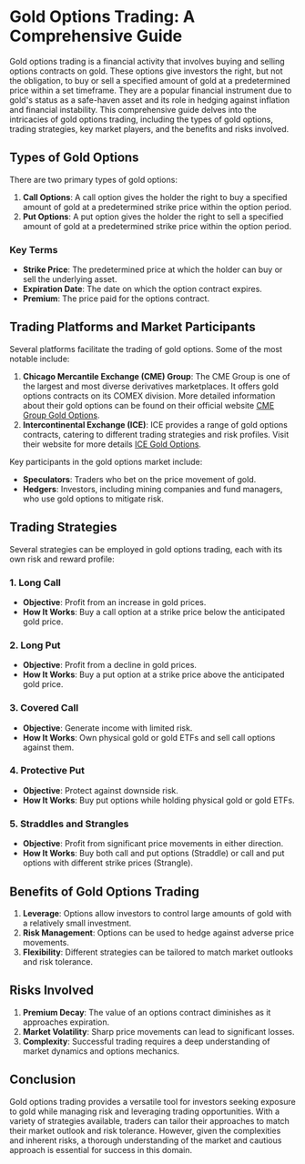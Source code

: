 # Gold Options Trading: A Comprehensive Guide

Gold options trading is a financial activity that involves buying and selling options contracts on gold. These options give investors the right, but not the obligation, to buy or sell a specified amount of gold at a predetermined price within a set timeframe. They are a popular financial instrument due to gold's status as a safe-haven asset and its role in hedging against inflation and financial instability. This comprehensive guide delves into the intricacies of gold options trading, including the types of gold options, trading strategies, key market players, and the benefits and risks involved.

## Types of Gold Options

There are two primary types of gold options:
1. **Call Options**: A call option gives the holder the right to buy a specified amount of gold at a predetermined strike price within the option period.
2. **Put Options**: A put option gives the holder the right to sell a specified amount of gold at a predetermined strike price within the option period.

### Key Terms
- **Strike Price**: The predetermined price at which the holder can buy or sell the underlying asset.
- **Expiration Date**: The date on which the option contract expires.
- **Premium**: The price paid for the options contract.

## Trading Platforms and Market Participants

Several platforms facilitate the trading of gold options. Some of the most notable include:

1. **Chicago Mercantile Exchange (CME) Group**: The CME Group is one of the largest and most diverse derivatives marketplaces. It offers gold options contracts on its COMEX division. More detailed information about their gold options can be found on their official website [CME Group Gold Options](https://www.cmegroup.com/markets/metals/precious/gold.html).
2. **Intercontinental Exchange (ICE)**: ICE provides a range of gold options contracts, catering to different trading strategies and risk profiles. Visit their website for more details [ICE Gold Options](https://www.theice.com/products/).

Key participants in the gold options market include:
- **Speculators**: Traders who bet on the price movement of gold.
- **Hedgers**: Investors, including mining companies and fund managers, who use gold options to mitigate risk.

## Trading Strategies

Several strategies can be employed in gold options trading, each with its own risk and reward profile:

### 1. **Long Call**
- **Objective**: Profit from an increase in gold prices.
- **How It Works**: Buy a call option at a strike price below the anticipated gold price.

### 2. **Long Put**
- **Objective**: Profit from a decline in gold prices.
- **How It Works**: Buy a put option at a strike price above the anticipated gold price.

### 3. **Covered Call**
- **Objective**: Generate income with limited risk.
- **How It Works**: Own physical gold or gold ETFs and sell call options against them.

### 4. **Protective Put**
- **Objective**: Protect against downside risk.
- **How It Works**: Buy put options while holding physical gold or gold ETFs.

### 5. **Straddles and Strangles**
- **Objective**: Profit from significant price movements in either direction.
- **How It Works**: Buy both call and put options (Straddle) or call and put options with different strike prices (Strangle).

## Benefits of Gold Options Trading

1. **Leverage**: Options allow investors to control large amounts of gold with a relatively small investment.
2. **Risk Management**: Options can be used to hedge against adverse price movements.
3. **Flexibility**: Different strategies can be tailored to match market outlooks and risk tolerance.

## Risks Involved

1. **Premium Decay**: The value of an options contract diminishes as it approaches expiration.
2. **Market Volatility**: Sharp price movements can lead to significant losses.
3. **Complexity**: Successful trading requires a deep understanding of market dynamics and options mechanics.

## Conclusion

Gold options trading provides a versatile tool for investors seeking exposure to gold while managing risk and leveraging trading opportunities. With a variety of strategies available, traders can tailor their approaches to match their market outlook and risk tolerance. However, given the complexities and inherent risks, a thorough understanding of the market and cautious approach is essential for success in this domain.

